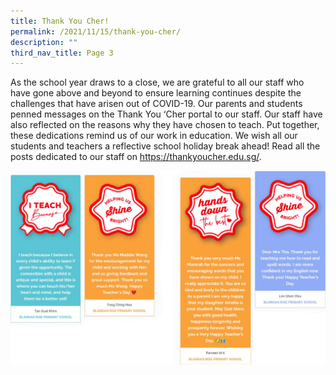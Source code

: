 ```yaml
---
title: Thank You Cher!
permalink: /2021/11/15/thank-you-cher/
description: ""
third_nav_title: Page 3
---
```

<p>As the school year draws to a close, we are grateful to all our staff who have gone above and beyond to ensure learning continues despite the challenges that have arisen out of COVID-19. Our parents and students penned messages on the&nbsp;Thank&nbsp;You&nbsp;&lsquo;Cher&nbsp;portal to our staff. Our staff have also reflected on the reasons why they have chosen to teach. Put together, these dedications remind us of our work in education. We wish all our students and teachers a reflective school holiday break ahead! Read all the posts dedicated to our staff on&nbsp;<a href="https://thankyoucher.edu.sg/" target="_blank" rel="noreferrer noopener">https://thankyoucher.edu.sg/</a>.</p>

![](/images/cher.png)